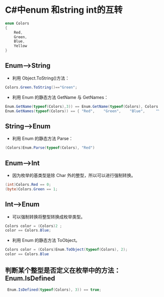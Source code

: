 # C#中enum 和string int的互转

```C#
enum Colors  
{
    Red,
    Green,
    Blue,
    Yellow
}
```

## Enum-->String

- 利用 Object.ToString()方法：

```C#
Colors.Green.ToString()=="Green";
```

- 利用 Enum 的静态方法 GetName 与 GetNames：

```C#
Enum.GetName(typeof(Colors),3)) == Enum.GetName(typeof(Colors), Colors.Blue)) == "Blue";
Enum.GetNames(typeof(Colors)) == { "Red",    "Green",    "Blue",     "Yellow" };
```

## String-->Enum

- 利用 Enum 的静态方法 Parse：

```C#
(Colors)Enum.Parse(typeof(Colors), "Red")
```

## Enum-->Int

- 因为枚举的基类型是除 Char 外的整型，所以可以进行强制转换。

```C#
(int)Colors.Red == 0;
(byte)Colors.Green == 1;
```

## Int-->Enum

- 可以强制转换将整型转换成枚举类型。

```C#
Colors color = (Colors)2 ;
color == Colors.Blue;
```

- 利用 Enum 的静态方法 ToObject。

```C#
Colors color = (Colors)Enum.ToObject(typeof(Colors), 2);
color == Colors.Blue
```

## 判断某个整型是否定义在枚举中的方法：Enum.IsDefined

```C#
 Enum.IsDefined(typeof(Colors), 3)) == true;
```
